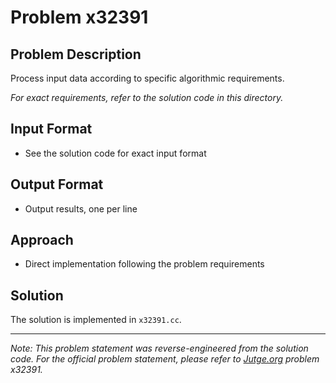 # Problem x32391

## Problem Description

Process input data according to specific algorithmic requirements.

*For exact requirements, refer to the solution code in this directory.*

## Input Format

- See the solution code for exact input format

## Output Format

- Output results, one per line

## Approach

- Direct implementation following the problem requirements

## Solution

The solution is implemented in `x32391.cc`.

---

*Note: This problem statement was reverse-engineered from the solution code. For the official problem statement, please refer to [Jutge.org](https://jutge.org/) problem x32391.*
